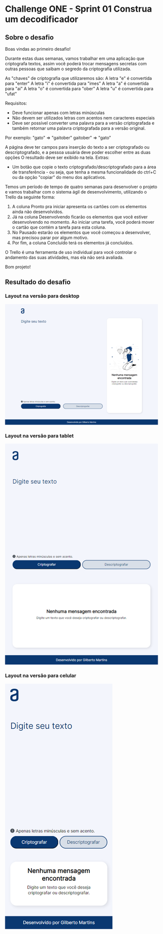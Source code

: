 # Challenge ONE - Sprint 01 Construa um decodificador

## Sobre o desafio

Boas vindas ao primeiro desafio!

Durante estas duas semanas, vamos trabalhar em uma aplicação que criptografa textos, assim você poderá trocar mensagens secretas com outras pessoas que saibam o segredo da criptografia utilizada.

As "chaves" de criptografia que utilizaremos são:
A letra "e" é convertida para "enter"
A letra "i" é convertida para "imes"
A letra "a" é convertida para "ai"
A letra "o" é convertida para "ober"
A letra "u" é convertida para "ufat"

Requisitos:
+ Deve funcionar apenas com letras minúsculas
+ Não devem ser utilizados letras com acentos nem caracteres especiais
+ Deve ser possível converter uma palavra para a versão criptografada e também retornar uma palavra criptografada para a versão original.

Por exemplo:
"gato" => "gaitober"
gaitober" => "gato"

A página deve ter campos para inserção do texto a ser criptografado ou descriptografado, e a pessoa usuária deve poder escolher entre as duas opções
O resultado deve ser exibido na tela.
Extras:
+ Um botão que copie o texto criptografado/descriptografado para a área de transferência - ou seja, que tenha a mesma funcionalidade do ctrl+C ou da opção "copiar" do menu dos aplicativos.

Temos um período de tempo de quatro semanas para desenvolver o projeto e vamos trabalhar com o sistema ágil de desenvolvimento, utilizando o Trello da seguinte forma:

1. A coluna Pronto pra iniciar apresenta os cartões com os elementos ainda não desenvolvidos.
2. Já na coluna Desenvolvendo ficarão os elementos que você estiver desenvolvendo no momento. Ao iniciar uma tarefa, você poderá mover o cartão que contém a tarefa para esta coluna.
3. No Pausado estarão os elementos que você começou a desenvolver, mas precisou parar por algum motivo.
4. Por fim, a coluna Concluído terá os elementos já concluídos.

O Trello é uma ferramenta de uso individual para você controlar o andamento das suas atividades, mas ela não será avaliada.

Bom projeto!

## Resultado do desafio

### Layout na versão para desktop
![Tela na versão para desktop](decodificador-desktop.png)

### Layout na versão para tablet
![Tela na versão para tablet](decodificador-tablet.png)

### Layout na versão para celular
![Tela na versão para celular](decodificador-mobile.png)

